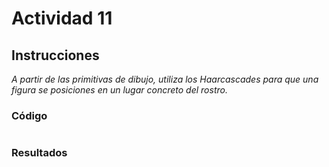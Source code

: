 # Actividad 11

## Instrucciones
*A partir de las primitivas de dibujo, utiliza los Haarcascades para que una figura se posiciones en un lugar concreto del rostro.*

### Código
```python

```

### Resultados
![]()